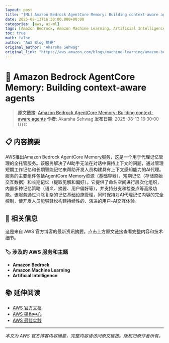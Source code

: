```yaml
---
layout: post
title: "[ML] Amazon Bedrock AgentCore Memory: Building context-aware agents"
date: 2025-08-13T16:30:00.000+00:00
categories: [aws, ai-ml]
tags: [Amazon Bedrock, Amazon Machine Learning, Artificial Intelligence]
toc: true
math: false
author: "AWS Blog 摘要"
original_author: "Akarsha Sehwag"
original_link: "https://aws.amazon.com/blogs/machine-learning/amazon-bedrock-agentcore-memory-building-context-aware-agents/"
---
```


# 🤖 Amazon Bedrock AgentCore Memory: Building context-aware agents

> **原文链接**: [Amazon Bedrock AgentCore Memory: Building context-aware agents](https://aws.amazon.com/blogs/machine-learning/amazon-bedrock-agentcore-memory-building-context-aware-agents/)
> **作者**: Akarsha Sehwag
> **发布日期**: 2025-08-13 16:30:00 UTC

## 📋 内容摘要

AWS推出Amazon Bedrock AgentCore Memory服务，这是一个用于代理记忆管理的全托管服务。该服务解决了AI助手无法在对话中保持上下文的问题，通过管理短期工作记忆和长期智能记忆来帮助开发人员构建具有上下文感知能力的AI代理。服务的主要组件包括AgentCore Memory资源（基础容器）、短期记忆（存储原始交互数据）和长期记忆（提取见解和偏好）。它提供了命名空间进行层次化组织，内置多种记忆策略（语义、摘要、用户偏好等），并支持分支和检查点等高级功能。该服务通过消除复杂的记忆基础设施管理，同时保持对AI代理记忆内容的完全控制，使开发人员能够轻松构建持续性的、演进的用户-AI交互体验。

## 🔗 相关信息

这是来自 AWS 官方博客的最新资讯摘要。点击上方原文链接查看完整内容和技术细节。

### 🏷️ 涉及的 AWS 服务和主题

- **Amazon Bedrock**
- **Amazon Machine Learning**
- **Artificial Intelligence**

## 📚 延伸阅读

- [AWS 官方文档](https://docs.aws.amazon.com/)
- [AWS 架构中心](https://aws.amazon.com/architecture/)
- [AWS 最佳实践](https://aws.amazon.com/architecture/well-architected/)

---

*本文为 AWS 官方博客内容摘要，完整内容请访问原文链接。版权归原作者所有。*